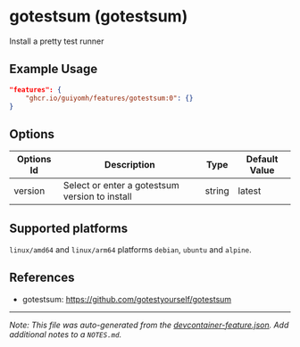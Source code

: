 
# gotestsum (gotestsum)

Install a pretty test runner

## Example Usage

```json
"features": {
    "ghcr.io/guiyomh/features/gotestsum:0": {}
}
```

## Options

| Options Id | Description | Type | Default Value |
|-----|-----|-----|-----|
| version | Select or enter a gotestsum version to install | string | latest |

<!-- markdownlint-disable MD041 -->

## Supported platforms

`linux/amd64` and `linux/arm64` platforms `debian`, `ubuntu` and `alpine`.

## References

- gotestsum: <https://github.com/gotestyourself/gotestsum>


---

_Note: This file was auto-generated from the [devcontainer-feature.json](https://github.com/guiyomh/features/blob/main/src/gotestsum/devcontainer-feature.json).  Add additional notes to a `NOTES.md`._
